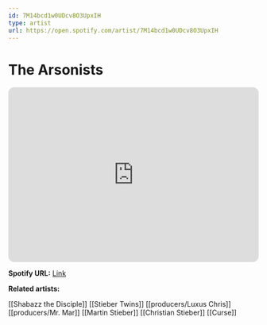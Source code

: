 ```yaml
---
id: 7M14bcd1w0UDcv8O3UpxIH
type: artist
url: https://open.spotify.com/artist/7M14bcd1w0UDcv8O3UpxIH
---
```

# The Arsonists

<iframe style="border-radius:12px" src="https://open.spotify.com/embed/artist/7M14bcd1w0UDcv8O3UpxIH" width="100%" height="352" frameBorder="0" allowfullscreen="" allow="autoplay; clipboard-write; encrypted-media; fullscreen; picture-in-picture" loading="lazy"></iframe>

**Spotify URL:** [Link](https://open.spotify.com/artist/7M14bcd1w0UDcv8O3UpxIH)

**Related artists:**

[[Shabazz the Disciple]]
[[Stieber Twins]]
[[producers/Luxus Chris]]
[[producers/Mr. Mar]]
[[Martin Stieber]]
[[Christian Stieber]]
[[Curse]]
